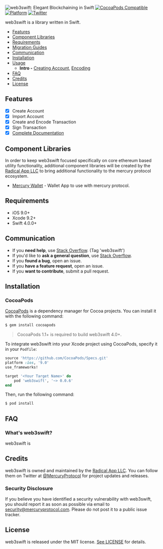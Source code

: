 ![web3swift: Elegant Blockchaining in Swift](https://raw.githubusercontent.com/web3swift/web3swift/master/web3swift.png)
[![CocoaPods Compatible](https://img.shields.io/cocoapods/v/web3swift.svg)](https://img.shields.io/cocoapods/v/web3swift.svg)
[![Platform](https://img.shields.io/cocoapods/p/web3swift.svg?style=flat)](https://web3swift.github.io/web3swift)
[![Twitter](https://img.shields.io/badge/twitter-@web3swiftSF-blue.svg?style=flat)](http://twitter.com/web3swiftSF)

web3swift is a library written in Swift.

- [Features](#features)
- [Component Libraries](#component-libraries)
- [Requirements](#requirements)
- [Migration Guides](#migration-guides)
- [Communication](#communication)
- [Installation](#installation)
- [Usage](Documentation/Usage.md)
    - **Intro -** [Creating Account](Documentation/Usage.md#making-a-request), [Encoding](Documentation/Usage.md#encoding)
- [FAQ](#faq)
- [Credits](#credits)
- [License](#license)

## Features

- [x] Create Account
- [x] Import Account
- [x] Create and Encode Transaction
- [x] Sign Transaction
- [x] [Complete Documentation](https://web3swift.github.io/web3swift)

## Component Libraries

In order to keep web3swift focused specifically on core ethereum based utility functionality, additional component libraries will be created by the [Radical App LLC](https://github.com/web3swift/Foundation) to bring additional functionality to the mercury protocol ecosystem.

- [Mercury Wallet](https://github.com/mercuryprotocol/MercuryWallet) - Wallet App to use with mercury protocol.

## Requirements

- iOS 9.0+
- Xcode 9.2+
- Swift 4.0.0+

## Communication

- If you **need help**, use [Stack Overflow](http://stackoverflow.com/questions/tagged/web3swift). (Tag 'web3swift')
- If you'd like to **ask a general question**, use [Stack Overflow](http://stackoverflow.com/questions/tagged/web3swift).
- If you **found a bug**, open an issue.
- If you **have a feature request**, open an issue.
- If you **want to contribute**, submit a pull request.

## Installation

### CocoaPods

[CocoaPods](http://cocoapods.org) is a dependency manager for Cocoa projects. You can install it with the following command:

```bash
$ gem install cocoapods
```

> CocoaPods 1.1+ is required to build web3swift 4.0+.

To integrate web3swift into your Xcode project using CocoaPods, specify it in your `Podfile`:

```ruby
source 'https://github.com/CocoaPods/Specs.git'
platform :ios, '9.0'
use_frameworks!

target '<Your Target Name>' do
    pod 'web3swift', '~> 0.0.6'
end
```

Then, run the following command:

```bash
$ pod install
```


## FAQ

### What's web3swift?

web3swift is

## Credits

web3swift is owned and maintained by the [Radical App LLC](http://www.mercuryprotocol.com). You can follow them on Twitter at [@MercuryProtocol](https://twitter.com/mercuryprotocol) for project updates and releases.

### Security Disclosure

If you believe you have identified a security vulnerability with web3swift, you should report it as soon as possible via email to security@mercuryprotocol.com. Please do not post it to a public issue tracker.

## License

web3swift is released under the MIT license. [See LICENSE](https://github.com/web3swift/web3swift/blob/master/LICENSE) for details.
